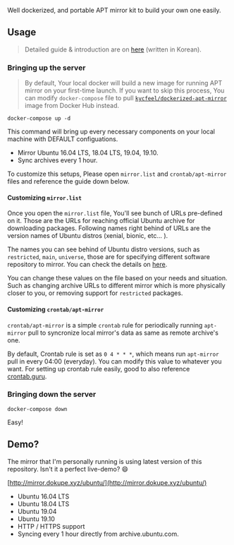 Well dockerized, and portable APT mirror kit to build your own one easily.

## Usage

> Detailed guide & introduction are on [here](https://kycfeel.github.io/2019/07/22/Docker로-쉽게-올리는-나만의-APT-미러-서버/) (written in Korean).

### Bringing up the server

> By default, Your local docker will build a new image for running APT mirror on your first-time launch. If you want to skip this process, You can modify `docker-compose` file to pull [`kycfeel/dockerized-apt-mirror`](https://cloud.docker.com/repository/docker/kycfeel/dockerized-apt-mirror/general) image from Docker Hub instead. 

```
docker-compose up -d
```

This command will bring up every necessary components on your local machine with DEFAULT configuations.

- Mirror Ubuntu 16.04 LTS, 18.04 LTS, 19.04, 19.10.
- Sync archives every 1 hour.

To customize this setups, Please open `mirror.list` and `crontab/apt-mirror` files and reference the guide down below.

#### Customizing `mirror.list`

Once you open the `mirror.list` file, You'll see bunch of URLs pre-defined on it. Those are the URLs for reaching official Ubuntu archive for downloading packages. Following names right behind of URLs are the version names of Ubuntu distros (xenial, bionic, etc... ).

The names you can see behind of Ubuntu distro versions, such as `restricted`, `main`, `universe`, those are for specifying different software repository to mirror. You can check the details on [here](https://www.howtogeek.com/194247/whats-the-difference-between-main-restricted-universe-and-multiverse-on-ubuntu/).

You can change these values on the file based on your needs and situation. Such as changing archive URLs to different mirror which is more physically closer to you, or removing support for `restricted` packages.

#### Customizing `crontab/apt-mirror`

`crontab/apt-mirror` is a simple `crontab` rule for periodically running `apt-mirror` pull to syncronize local mirror's data as same as remote archive's one.

By default, Crontab rule is set as `0 4	* * *`, which means run `apt-mirror` pull in every 04:00 (everyday). You can modify this value to whatever you want. For setting up crontab rule easily, good to also reference [crontab.guru](https://crontab.guru). 

### Bringing down the server

```
docker-compose down
```

Easy!

## Demo?

The mirror that I'm personally running is using latest version of this repository. Isn't it a perfect live-demo? 😄

[http://mirror.dokupe.xyz/ubuntu/](http://mirror.dokupe.xyz/ubuntu/)

- Ubuntu 16.04 LTS
- Ubuntu 18.04 LTS
- Ubuntu 19.04
- Ubuntu 19.10
- HTTP / HTTPS support
- Syncing every 1 hour directly from archive.ubuntu.com.
